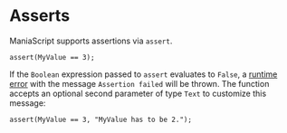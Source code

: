 # Asserts
ManiaScript supports assertions via `assert`.

```maniascript
assert(MyValue == 3);
```

If the `Boolean` expression passed to `assert` evaluates to `False`, a [runtime error](/advanced/errors.html#runtime-errors) with the message `Assertion failed` will be thrown. The function accepts an optional second parameter of type `Text` to customize this message:

```maniascript
assert(MyValue == 3, "MyValue has to be 2.");
```
